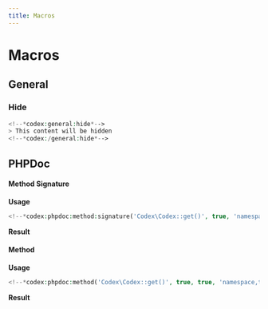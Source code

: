 ```yaml
---
title: Macros
---
```


# Macros

## General

### Hide
```php
<!--*codex:general:hide*-->
> This content will be hidden
<!--*codex:/general:hide*-->
```

## PHPDoc
#### Method Signature

**Usage**
```php
<!--*codex:phpdoc:method:signature('Codex\Codex::get()', true, 'namespace,tags')*-->
````
<!--*codex:phpdoc:method('Codex\Addon\Phpdoc\PhpdocMacros::methodSignature()', true, true, 'namespace,tags')*-->

**Result**
<!--*codex:phpdoc:method:signature('Codex\Codex::get()', true, 'namespace,tags')*-->


#### Method

**Usage**
```php
<!--*codex:phpdoc:method('Codex\Codex::get()', true, true, 'namespace,tags')*-->
````
<!--*codex:phpdoc:method('Codex\Addon\Phpdoc\PhpdocMacros::method()', true, true, 'namespace,tags')*-->

**Result**
<!--*codex:phpdoc:method('Codex\Codex::get()', true, true, 'namespace,tags')*-->
